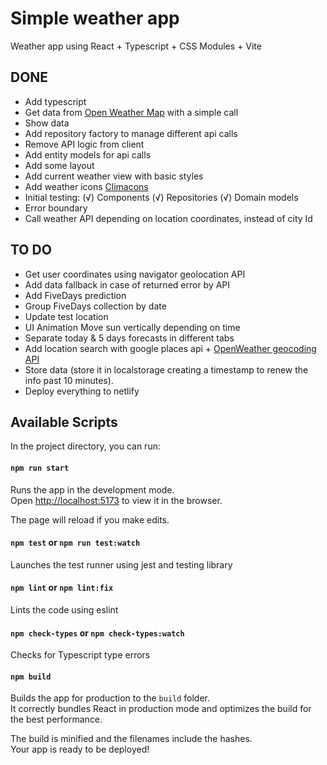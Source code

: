 # Simple weather app
Weather app using React + Typescript + CSS Modules + Vite 

## DONE
* Add typescript
* Get data from [Open Weather Map](https://openweathermap.org) with a simple call
* Show data
* Add repository factory to manage different api calls
* Remove API logic from client
* Add entity models for api calls
* Add some layout
* Add current weather view with basic styles
* Add weather icons [Climacons](http://adamwhitcroft.com/climacons/)
* Initial testing:
  (√) Components
  (√) Repositories
  (√) Domain models
* Error boundary
* Call weather API depending on location coordinates, instead of city Id

## TO DO
* Get user coordinates using navigator geolocation API
* Add data fallback in case of returned error by API
* Add FiveDays prediction
* Group FiveDays collection by date
* Update test location
* UI Animation Move sun vertically depending on time
* Separate today & 5 days forecasts in different tabs
* Add location search with google places api + [OpenWeather geocoding API](https://openweathermap.org/api/geocoding-api)
* Store data (store it in localstorage creating a timestamp to renew the info past 10 minutes).
* Deploy everything to netlify

## Available Scripts

In the project directory, you can run:

#### `npm run start`
Runs the app in the development mode.\
Open [http://localhost:5173](http://localhost:5173) to view it in the browser.

The page will reload if you make edits.

#### `npm test` or `npm run test:watch`
Launches the test runner using jest and testing library

#### `npm lint` or `npm lint:fix`
Lints the code using eslint

#### `npm check-types` or `npm check-types:watch`
Checks for Typescript type errors

#### `npm build`
Builds the app for production to the `build` folder.\
It correctly bundles React in production mode and optimizes the build for the best performance.

The build is minified and the filenames include the hashes.\
Your app is ready to be deployed!
